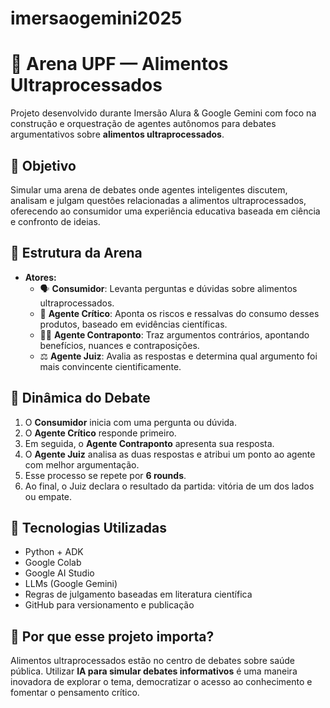 # imersaogemini2025

# 🧠 Arena UPF — Alimentos Ultraprocessados

Projeto desenvolvido durante Imersão Alura & Google Gemini com foco na construção e orquestração de agentes autônomos para debates 
argumentativos sobre **alimentos ultraprocessados**.

## 🎯 Objetivo

Simular uma arena de debates onde agentes inteligentes discutem, analisam e julgam questões relacionadas a alimentos ultraprocessados, 
oferecendo ao consumidor uma experiência educativa baseada em ciência e confronto de ideias.

## 🧩 Estrutura da Arena

- **Atores:**
  - 🗣️ **Consumidor**: Levanta perguntas e dúvidas sobre alimentos ultraprocessados.
  - 🧠 **Agente Crítico**: Aponta os riscos e ressalvas do consumo desses produtos, baseado em evidências científicas.
  - 🧑‍💼 **Agente Contraponto**: Traz argumentos contrários, apontando benefícios, nuances e contraposições.
  - ⚖️ **Agente Juiz**: Avalia as respostas e determina qual argumento foi mais convincente cientificamente.

## 🔁 Dinâmica do Debate

1. O **Consumidor** inicia com uma pergunta ou dúvida.
2. O **Agente Crítico** responde primeiro.
3. Em seguida, o **Agente Contraponto** apresenta sua resposta.
4. O **Agente Juiz** analisa as duas respostas e atribui um ponto ao agente com melhor argumentação.
5. Esse processo se repete por **6 rounds**.
6. Ao final, o Juiz declara o resultado da partida: vitória de um dos lados ou empate.

## 🧪 Tecnologias Utilizadas

- Python + ADK
- Google Colab
- Google AI Studio
- LLMs (Google Gemini)
- Regras de julgamento baseadas em literatura científica
- GitHub para versionamento e publicação

## 🧠 Por que esse projeto importa?

Alimentos ultraprocessados estão no centro de debates sobre saúde pública. 
Utilizar **IA para simular debates informativos** é uma maneira inovadora de explorar o tema, 
democratizar o acesso ao conhecimento e fomentar o pensamento crítico.
